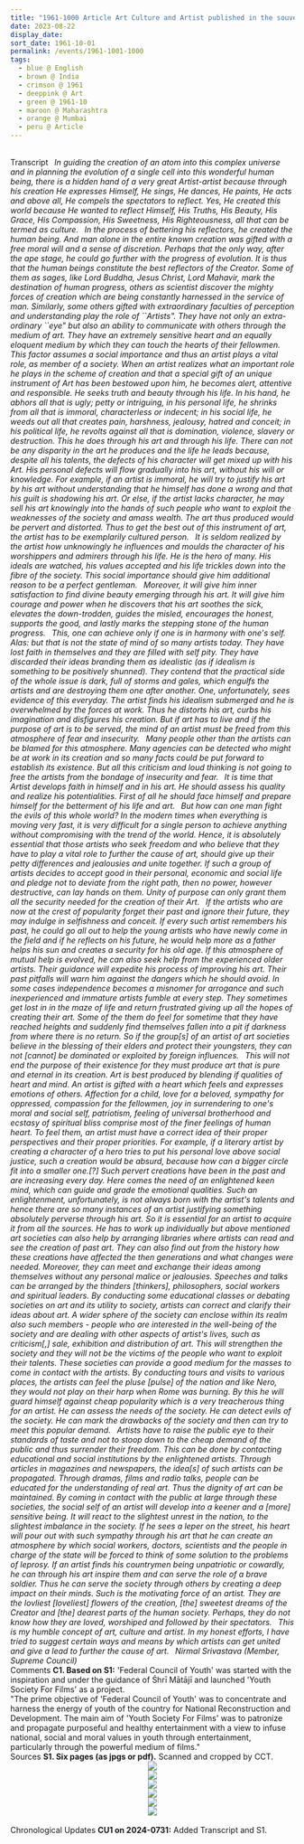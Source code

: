 ```yaml
---
title: "1961-1000 Article Art Culture and Artist published in the souvenir Dignity of Art brought out to commemorate the Inauguration of the Youth Society For Films by the Union Home Minister Lal Bahadur Shastri on 1961-1008, the function presided over by the Chief Minister of Maharashtra Y. B. Chevam, Mumbai, Maharashtra, India"
date: 2023-08-22
display_date: 
sort_date: 1961-10-01
permalink: /events/1961-1001-1000
tags:
  - blue @ English
  - brown @ India
  - crimson @ 1961
  - deeppink @ Art
  - green @ 1961-10
  - maroon @ Maharashtra
  - orange @ Mumbai
  - peru @ Article
---
```


<br>

<wave-list>
  <list-title color="DarkSeaGreen" width="50">Transcript</list-title>
  <list-item color="BlanchedAlmond"  width="280">&ensp;<i>In guiding the creation of an atom into this complex universe and in planning the evolution of a single cell into this wonderful human being, there is a hidden hand of a very great Artist-artist because through his creation He expresses Himself, He sings, He dances, He paints, He acts and above all, He compels the spectators to reflect. Yes, He created this world because He wanted to reflect Himself, His Truths, His Beauty, His Grace, His Compassion, His Sweetness, His Righteousness, all that can be termed as culture.</i></list-item>
  <list-item color="Lavender"  width="280">&ensp;<i>In the process of bettering his reflectors, he created the human being. And man alone in the entire known creation was gifted with a free moral will and a sense of discretion. Perhaps that the only way, after the ape stage, he could go further with the progress of evolution. It is thus that the human beings constitute the best reflectors of the Creator. Some of them as sages, like Lord Buddha, Jesus Christ, Lord Mahavir, mark the destination of human progress, others as scientist discover the mighty forces of creation which are being constantly harnessed in the service of man. Similarly, some others gifted with extraordinary faculties of perception and understanding play the role of ``Artists". They have not only an extra-ordinary ``eye" but also an ability to communicate with others through the medium of art. They have an extremely sensitive heart and an equally eloquent medium by which they can touch the hearts of their fellowmen. This factor assumes a social importance and thus an artist plays a vital role, as member of a society. When an artist realizes what an important role he plays in the scheme of creation and that a special gift of an unique instrument of Art has been bestowed upon him, he becomes alert, attentive and responsible. He seeks truth and beauty through his life. In his hand, he abhors all that is ugly; petty or intriguing, in his personal life, he shrinks from all that is immoral, characterless or indecent; in his social life, he weeds out all that creates pain, harshness, jealousy, hatred and conceit; in his political life, he revolts against all that is domination, violence, slavery or destruction. This he does through his art and through his life. There can not be any disparity in the art he produces and the life he leads because, despite all his talents, the defects of his character will get mixed up with his Art. His personal defects will flow gradually into his art, without his will or knowledge. For example, if an artist is immoral, he will try to justify his art by his art without understanding that he himself has done a wrong and that his guilt is shadowing his art. Or else, if the artist lacks character, he may sell his art knowingly into the hands of such people who want to exploit the weaknesses of the society and amass wealth. The art thus produced would be pervert and distorted. Thus to get the best out of this instrument of art, the artist has to be exemplarily cultured person.</i></list-item>
  <list-item color="BlanchedAlmond"  width="280">&ensp;<i>It is seldom realized by the artist how unknowingly he influences and moulds the character of his worshippers and admirers through his life. He is the hero of many. His ideals are watched, his values accepted and his life trickles down into the fibre of the society. This social importance should give him additional reason to be a perfect gentleman.</i></list-item>
  <list-item color="Lavender"  width="280">&ensp;<i>Moreover, it will give him inner satisfaction to find divine beauty emerging through his art. It will give him courage and power when he discovers that his art soothes the sick, elevates the down-trodden, guides the misled, encourages the honest, supports the good, and lastly marks the stepping stone of the human progress.</i></list-item>
  <list-item color="BlanchedAlmond"  width="280">&ensp;<i>This, one can achieve only if one is in harmony with one's self. Alas: but that is not the state of mind of so many artists today. They have lost faith in themselves and they are filled with self pity. They have discarded their ideas branding them as idealistic (as if idealism is something to be positively shunned). They contend that the practical side of the whole issue is dark, full of storms and gales, which engulfs the artists and are destroying them one after another. One, unfortunately, sees evidence of this everyday. The artist finds his idealism submerged and he is overwhelmed by the forces at work. Thus he distorts his art, curbs his imagination and disfigures his creation. But if art has to live and if the purpose of art is to be served, the mind of an artist must be freed from this atmosphere of fear and insecurity.</i></list-item>
  <list-item color="Lavender"  width="280">&ensp;<i>Many people other than the artists can be blamed for this atmosphere. Many agencies can be detected who might be at work in its creation and so many facts could be put forward to establish its existence. But all this criticism and loud thinking is not going to free the artists from the bondage of insecurity and fear.</i></list-item>
  <list-item color="BlanchedAlmond"  width="280">&ensp;<i>It is time that Artist develops faith in himself and in his art. He should assess his quality and realize his potentialities. First of all he should face himself and prepare himself for the betterment of his life and art.</i></list-item>
  <list-item color="Lavender"  width="280">&ensp;<i>But how can one man fight the evils of this whole world? In the modern times when everything is moving very fast, it is very difficult for a single person to achieve anything without compromising with the trend of the world. Hence, it is absolutely essential that those artists who seek freedom and who believe that they have to play a vital role to further the cause of art, should give up their petty differences and jealousies and unite together. If such a group of artists decides to accept good in their personal, economic and social life and pledge not to deviate from the right path, then no power, however destructive, can lay hands on them. Unity of purpose can only grant them all the security needed for the creation of their Art.</i></list-item>
  <list-item color="BlanchedAlmond"  width="280">&ensp;<i>If the artists who are now at the crest of popularity forget their past and ignore their future, they may indulge in selfishness and conceit. If every such artist remembers his past, he could go all out to help the young artists who have newly come in the field and if he reflects on his future, he would help more as a father helps his sun and creates a security for his old age. If this atmosphere of mutual help is evolved, he can also seek help from the experienced older artists. Their guidance will expedite his process of improving his art. Their past pitfalls will warn him against the dangers which he should avoid. In some cases independence becomes a misnomer for arrogance and such inexperienced and immature artists fumble at every step. They sometimes get lost in in the maze of life and return frustrated giving up all the hopes of creating their art. Some of the them do feel for sometime that they have reached heights and suddenly find themselves fallen into a pit if darkness from where there is no return. So if the group[s] of an artist of art societies believe in the blessing of their elders and protect their youngsters, they can not [cannot] be dominated or exploited by foreign influences.</i></list-item>
  <list-item color="Lavender"  width="280">&ensp;<i>This will not end the purpose of their existence for they must produce art that is pure and eternal in its creation. Art is best produced by blending if qualities of heart and mind. An artist is gifted with a heart which feels and expresses emotions of others. Affection for a child, love for a beloved, sympathy for oppressed, compassion for the fellowmen, joy in surrendering to one's moral and social self, patriotism, feeling of universal brotherhood and ecstasy of spiritual bliss comprise most of the finer feelings of human heart. To feel them, an artist must have a correct idea of their proper perspectives and their proper priorities. For example, if a literary artist by creating a character of a hero tries to put his personal love above social justice, such a creation would be absurd, because how can a bigger circle fit into a smaller one.[?] Such pervert creations have been in the past and are increasing every day. Here comes the need of an enlightened keen mind, which can guide and grade the emotional qualities. Such an enlightenment, unfortunately, is not always born with the artist's talents and hence there are so many instances of an artist justifying something absolutely perverse through his art. So it is essential for an artist to acquire it from all the sources. He has to work up individually but above mentioned art societies can also help by arranging libraries where artists can read and see the creation of past art. They can also find out from the history how these creations have affected the then generations and what changes were needed. Moreover, they can meet and exchange their ideas among themselves without any personal malice or jealousies. Speeches and talks can be arranged by the thinders [thinkers], philosophers, social workers and spiritual leaders. By conducting some educational classes or debating societies on art and its utility to society, artists can correct and clarify their ideas about art. A wider sphere of the society can enclose within its realm also such members - people who are interested in the well-being of the society and are dealing with other aspects of artist's lives, such as criticism[,] sale, exhibition and distribution of art. This will strengthen the society and they will not be the victims of the people who want to exploit their talents. These societies can provide a good medium for the masses to come in contact with the artists. By conducting tours and visits to various places, the artists can feel the pluse [pulse] of the nation and like Nero, they would not play on their harp when Rome was burning. By this he will guard himself against cheap popularity which is a very treacherous thing for an artist. He can assess the needs of the society. He can detect evils of the society. He can mark the drawbacks of the society and then can try to meet this popular demand.</i></list-item>
  <list-item color="BlanchedAlmond"  width="280">&ensp;<i>Artists have to raise the public eye to their standards of taste and not to stoop down to the cheap demand of the public and thus surrender their freedom. This can be done by contacting educational and social institutions by the enlightened artists. Through articles in magazines and newspapers, the idea[s] of such artists can be propagated. Through dramas, films and radio talks, people can be educated for the understanding of real art. Thus the dignity of art can be maintained. By coming in contact with the public at large through these societies, the social self of an artist will develop into a keener and a [more] sensitive being. It will react to the slightest unrest in the nation, to the slightest imbalance in the society. If he sees a leper on the street, his heart will pour out with such sympathy through his art that he can create an atmosphere by which social workers, doctors, scientists and the people in charge of the state will be forced to think of some solution to the problems of leprosy. If an artist finds his countrymen being unpatriotic or cowardly, he can through his art inspire them and can serve the role of a brave soldier. Thus he can serve the society through others by creating a deep impact on their minds. Such is the motivating force of an artist. They are the lovliest [loveliest] flowers of the creation, [the] sweetest dreams of the Creator and [the] dearest parts of the human society. Perhaps, they do not know how they are loved, worshiped and followed by their spectators.</i></list-item>
  <list-item color="Lavender"  width="280">&ensp;<i>This is my humble concept of art, culture and artist. In my honest efforts, I have tried to suggest certain ways and means by which artists can get united and give a lead to further the cause of art.</i></list-item>
  <list-item color="BlanchedAlmond"  width="280">&ensp;<i>Nirmal Srivastava (Member, Supreme Council)</i></list-item>  
</wave-list> 

<br>

<wave-list>
  <list-title color="DarkSeaGreen" width="55">Comments</list-title>
  <list-item color="BlanchedAlmond" width="280"><b>C1. Based on S1:</b> 'Federal Council of Youth' was started with the inspiration and under the guidance of Śhrī Mātājī and launched 'Youth Society For Films' as a project.<br>
"The prime objective of 'Federal Council of Youth' was to concentrate and harness the energy of youth of the country for National Reconstruction and Development. The main aim of 'Youth Society For Films' was to patronize and propagate purposeful and healthy entertainment with a view to infuse national, social and moral values in youth through entertainment, particularly through the powerful medium of films."</list-item>  
</wave-list>

<br> 
  
<wave-list>
  <list-title color="DarkSeaGreen" width="40">Sources</list-title>
  <list-item color="BlanchedAlmond" width="280"><b>S1. Six pages (as jpgs or pdf).</b> Scanned and cropped by CCT.</list-item>
</wave-list>

<div style="text-align: center"><img src="https://pub-bcc3cbe9b1e94ba1ac28915f7a3900fa.r2.dev/1961-1000_ART_CULTURE_AND_ARTIST_by_Shrimati_Nirmal_Srivastava_(Member_Supremee_Council)_Page_1.jpg" /></div>

<div style="text-align: center"><img src="https://pub-bcc3cbe9b1e94ba1ac28915f7a3900fa.r2.dev/1961-1000_ART_CULTURE_AND_ARTIST_by_Shrimati_Nirmal_Srivastava_(Member_Supremee_Council)_Page_2.jpg" /></div>

<div style="text-align: center"><img src="https://pub-bcc3cbe9b1e94ba1ac28915f7a3900fa.r2.dev/1961-1000_ART_CULTURE_AND_ARTIST_by_Shrimati_Nirmal_Srivastava_(Member_Supremee_Council)_Page_3.jpg" /></div>

<div style="text-align: center"><img src="https://pub-bcc3cbe9b1e94ba1ac28915f7a3900fa.r2.dev/1961-1000_ART_CULTURE_AND_ARTIST_by_Shrimati_Nirmal_Srivastava_(Member_Supremee_Council)_Page_4.jpg" /></div>

<div style="text-align: center"><img src="https://pub-bcc3cbe9b1e94ba1ac28915f7a3900fa.r2.dev/1961-1000_ART_CULTURE_AND_ARTIST_by_Shrimati_Nirmal_Srivastava_(Member_Supremee_Council)_Page_5.jpg" /></div>

<div style="text-align: center"><img src="https://pub-bcc3cbe9b1e94ba1ac28915f7a3900fa.r2.dev/1961-1000_ART_CULTURE_AND_ARTIST_by_Shrimati_Nirmal_Srivastava_(Member_Supremee_Council)_Page_6.jpg" /></div>

<br>

<wave-list>
  <list-title color="DarkSeaGreen" width="110">Chronological Updates</list-title>
  <list-item color="BlanchedAlmond"  width="280"><b>CU1 on 2024-0731:</b> Added Transcript and S1.</list-item>
</wave-list>